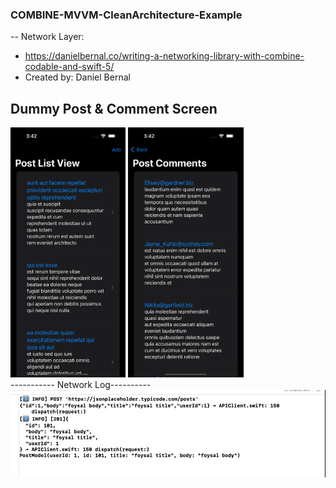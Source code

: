 ### COMBINE-MVVM-CleanArchitecture-Example
-- Network Layer:  
 - https://danielbernal.co/writing-a-networking-library-with-combine-codable-and-swift-5/
 - Created by: Daniel Bernal
## Dummy Post & Comment Screen
<div display: flex; justify-content: space-evenly; align-items: center;  max-width: 30%;>
     <img height="400" src="ss/post-list.png" alt="Image 1">
     <img height="400" src="ss/post-comment.png" alt="Image 2">
</div>
                                   ----------- Network Log----------
<div>
<img  src="ss/log.png" alt="Image 2">
</div>
